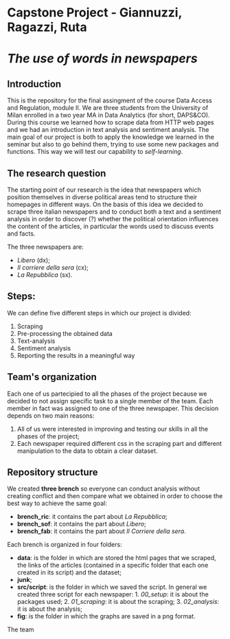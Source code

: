 # **Capstone Project - Giannuzzi, Ragazzi, Ruta** 
# *The use of words in newspapers* 

## Introduction
This is the repository for the final assingment of the course Data Access and Regulation, module II. We are three students from the University of Milan enrolled in a two year MA in Data Analytics (for short, DAPS&CO). 
During this course we learned how to scrape data from HTTP web pages and we had an introduction in text analysis and sentiment analysis. 
The main goal of our project is both to apply the knowledge we learned in the seminar but also to go behind them, trying to use some new packages and functions. This way we will test our capability to *self-learning*.  

## The research question 
The starting point of our research is the idea that newspapers which position themselves in diverse political areas tend to structure their homepages in different ways. On the basis of this idea we decided to scrape three italian newspapers and to conduct both a text and a sentiment analysis in order to discover (?) whether the political orientation influences the content of the articles, in particular the words used to discuss events and facts.

The three newspapers are:
 - *Libero* (dx);
 - *Il corriere della sera* (cx);
 - *La Repubblica* (sx).

## Steps: 
We can define five different steps in which our project is divided: 
 1. Scraping
 2. Pre-processing the obtained data
 3. Text-analysis
 4. Sentiment analysis
 5. Reporting the results in a meaningful way

## Team's organization
Each one of us partecipied to all the phases of the project because we decided to not assign specific task to a single member of the team. Each member in fact was assigned to one of the three newspaper. 
This decision depends on two main reasons:
1. All of us were interested in improving and testing our skills in all the phases of the project; 
2. Each newspaper required different css in the scraping part and different manipulation to the data to obtain a clear dataset. 

## Repository structure 
We created **three brench** so everyone can conduct analysis without creating conflict and then compare what we obtained in order to choose the best way to achieve the same goal:
 - **brench_ric**: it contains the part about *La Repubblica*;
 - **brench_sof**: it contains the part about *Libero*;
 - **brench_fab**: it contains the part about *Il Corriere della sera*. 
 
 Each brench is organized in four folders:
  - **data**: is the folder in which are stored the html pages that we scraped, the links of the articles (contained in a specific folder that each one created in its script) and the dataset; 
  - **junk**;
  - **src/script**: is the folder in which we saved the script. In general we created three script for each newspaper:
                    1. *00_setup*: it is about the packages used;
                    2. *01_scraping*: it is about the scraping;
                    3. *02_analysis*: it is about the analysis;
   - **fig**: is the folder in which the graphs are saved in a png format. 



The team
